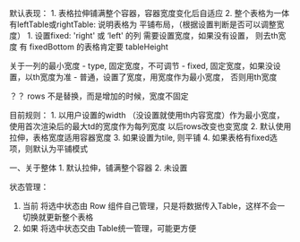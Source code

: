 ﻿默认表现：
	1. 表格拉伸铺满整个容器，容器宽度变化后自适应
	2. 整个表格为一体
有leftTable或rightTable:
	说明表格为 平铺布局，（根据设置判断是否可以调整宽度）
	1. 设置fixed: 'right' 或 ‘left' 的列 需要设置宽度，如果没有设置， 则去th宽度
有 fixedBottom 的表格肯定要 tableHeight


关于一列的最小宽度
	- type, 固定宽度，不可调节
	- fixed, 固定宽度，如果没设置，以th宽度为准
	- 普通，设置了宽度，用宽度作为最小宽度， 否则用th宽度


 ？？ rows 不是替换，而是增加的时候，宽度不固定


目前规则：
	1. 以用户设置的width （没设置就使用th内容宽度）作为最小宽度，使用首次渲染后的最大td的宽度作为每列宽度
	以后rows改变也变宽度
	2. 默认使用拉伸，表格宽度适用容器宽度
	3. 如果设置为tile, 则平铺
	4. 如果表格有fixed选项，则默认为平铺模式

一、关于整体
	1. 默认拉伸，铺满整个容器
	2. 未设置
	


状态管理：
1. 当前 将选中状态由 Row 组件自己管理，只是将数据传入Table，这样不会一切换就更新整个表格
2. 如果 将选中状态交由 Table统一管理，可能更方便

